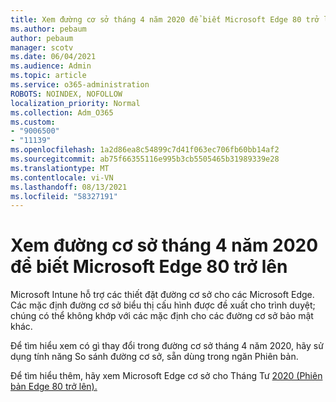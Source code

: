 ```yaml
---
title: Xem đường cơ sở tháng 4 năm 2020 để biết Microsoft Edge 80 trở lên
ms.author: pebaum
author: pebaum
manager: scotv
ms.date: 06/04/2021
ms.audience: Admin
ms.topic: article
ms.service: o365-administration
ROBOTS: NOINDEX, NOFOLLOW
localization_priority: Normal
ms.collection: Adm_O365
ms.custom:
- "9006500"
- "11139"
ms.openlocfilehash: 1a2d86ea8c54899c7d41f063ec706fb60bb14af2
ms.sourcegitcommit: ab75f66355116e995b3cb5505465b31989339e28
ms.translationtype: MT
ms.contentlocale: vi-VN
ms.lasthandoff: 08/13/2021
ms.locfileid: "58327191"
---
```

# <a name="view-the-april-2020-baseline-for-microsoft-edge-versions-80-and-later"></a>Xem đường cơ sở tháng 4 năm 2020 để biết Microsoft Edge 80 trở lên

Microsoft Intune hỗ trợ các thiết đặt đường cơ sở cho các Microsoft Edge. Các mặc định đường cơ sở biểu thị cấu hình được đề xuất cho trình duyệt; chúng có thể không khớp với các mặc định cho các đường cơ sở bảo mật khác.

Để tìm hiểu xem có gì thay đổi trong đường cơ sở tháng 4 năm 2020, hãy sử dụng tính năng So sánh đường cơ sở, sẵn dùng trong ngăn Phiên bản.

Để tìm hiểu thêm, hãy xem Microsoft Edge cơ sở cho Tháng Tư [2020 (Phiên bản Edge 80 trở lên).](https://docs.microsoft.com/mem/intune/protect/security-baseline-settings-edge?pivots=edge-april-2020)